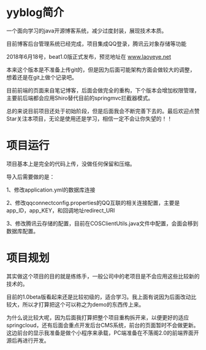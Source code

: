 # yyblog简介

一个面向学习的java开源博客系统，减少过度封装，展现技术本质。

目前博客后台管理系统已经完成，项目集成QQ登录，腾讯云对象存储等功能

2018年6月18号，beat1.0版正式发布，预览地址在 www.laoyeye.net

本来这个版本是不准备上传git的，但是因为后面可能架构方面会做较大的调整，想着还是在git上做个记录吧。

目前前端的页面来自笔记博客，后面会做完全的重构，下个版本会增加权限管理，主要前后端都会应用Shiro替代目前的springmvc拦截器模式。

总的来说目前项目还处于初始阶段，但是后面我会不断完善下去的。最后欢迎点赞Star关注本项目，无论是使用还是学习，相信一定不会让你失望的！！

# 项目运行

项目基本上是完全的代码上传，没做任何保留和压缩。

导入后需要做的是：

1、修改application.yml的数据库连接

2、修改qqconnectconfig.properties的QQ互联的相关连接配置，主要是app_ID，app_KEY，和回调地址redirect_URI

3、修改腾讯云存储的配置，目前在COSClientUtils.java文件中配置，会面会移到数据库配置。

# 项目规划

其实做这个项目的目的就是练练手，一般公司中的老项目是不会应用这些比较新的技术的。

目前的1.0beta版看起来还是比较初级的，适合学习。我上面有说因为后面改动比较大，所以才打算把这个可以称之为demo的东西传上来。

为什么说比较大呢，因为后面我打算把整个项目重构拆开来，以便更好的适应springcloud，还有后面会重点开发后台CMS系统，前台的页面暂时不会做更新。这边前台的显示我准备是做个小程序来承载，PC端准备在不落阁2.0的前端界面开源后再进行开发。
